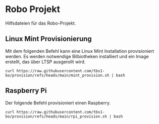 # Robo Projekt

Hilfsdateien für das Robo-Projekt.

## Linux Mint Provisionierung

Mit dem folgenden Befehl kann eine Linux Mint Installation provisioniert
werden. Es werden notwendige Bilbiotheken installiert und ein Image erstellt,
das über LTSP ausgerollt wird.

    curl https://raw.githubusercontent.com/tbs1-bo/provision/refs/heads/main/mint_provision.sh | bash


## Raspberry Pi

Der folgende Befehl provisioniert einen Raspberry.

    curl https://raw.githubusercontent.com/tbs1-bo/provision/refs/heads/main/rpi_provision.sh | bash
